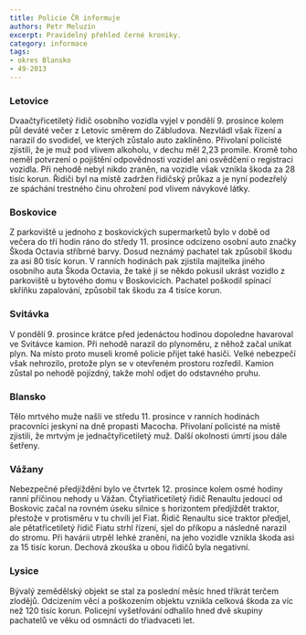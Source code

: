 ```yaml
---
title: Policie ČR informuje
authors: Petr Meluzín
excerpt: Pravidelný přehled černé kroniky.
category: informace
tags:
- okres Blansko
- 49-2013
---
```


### Letovice

Dvaačtyřicetiletý řidič osobního vozidla vyjel v pondělí 9. prosince kolem půl deváté večer z Letovic směrem do Zábludova. Nezvládl však řízení a narazil do svodidel, ve kterých zůstalo auto zaklíněno. Přivolaní policisté zjistili, že je muž pod vlivem alkoholu, v dechu měl 2,23 promile. Kromě toho neměl potvrzení o pojištění odpovědnosti vozidel ani  osvědčení o registraci vozidla. Při nehodě nebyl nikdo zraněn, na vozidle však vznikla škoda za 28 tisíc korun. Řidiči byl na místě zadržen řidičský průkaz a je nyní podezřelý ze spáchání trestného činu ohrožení pod vlivem návykové látky. 

### Boskovice

Z parkoviště u jednoho z boskovických supermarketů bylo v době od večera do tří hodin ráno do středy 11. prosince odcizeno osobní auto značky Škoda Octavia stříbrné barvy. Dosud neznámý pachatel tak způsobil škodu za asi 80 tisíc korun. V ranních hodinách pak zjistila majitelka jiného osobního auta Škoda Octavia, že také jí se někdo pokusil ukrást vozidlo z parkoviště u bytového domu v Boskovicích. Pachatel poškodil spínací skříňku zapalování, způsobil tak škodu za 4 tisíce korun. 

### Svitávka

V pondělí 9. prosince  krátce před jedenáctou hodinou dopoledne havaroval ve Svitávce kamion. Při nehodě narazil do plynoměru, z něhož začal unikat plyn. Na místo proto museli kromě policie přijet také hasiči. Velké nebezpečí však nehrozilo, protože plyn se v otevřeném prostoru rozředil. Kamion zůstal po nehodě pojízdný, takže mohl odjet do odstavného pruhu. 

### Blansko

Tělo mrtvého muže našli ve středu 11. prosince v ranních hodinách pracovníci jeskyní na dně propasti Macocha. Přivolaní policisté na místě zjistili, že mrtvým je jednačtyřicetiletý muž. Další okolnosti úmrtí jsou dále šetřeny. 

### Vážany

Nebezpečné předjíždění bylo ve čtvrtek 12. prosince kolem osmé hodiny ranní  příčinou nehody u Vážan. Čtyřiatřicetiletý řidič Renaultu jedoucí od Boskovic začal na rovném úseku silnice s horizontem  předjíždět traktor, přestože v protisměru v tu chvíli jel Fiat. Řidič Renaultu sice traktor předjel, ale pětatřicetiletý řidič Fiatu strhl řízení, sjel do příkopu a následně narazil do stromu. Při havárii utrpěl lehké zranění, na jeho vozidle vznikla škoda asi za 15 tisíc korun. Dechová zkouška u obou řidičů byla negativní.

### Lysice

Bývalý zemědělský objekt se stal za poslední měsíc hned třikrát terčem zlodějů. Odcizením věcí a poškozením objektu vznikla celková škoda za víc než 120 tisíc korun. Policejní vyšetřování odhalilo hned dvě skupiny pachatelů ve věku od osmnácti do třiadvaceti let.